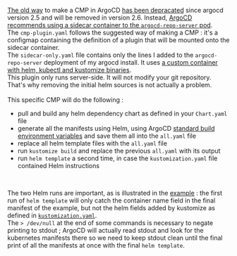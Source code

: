 [The old way](https://argo-cd.readthedocs.io/en/stable/user-guide/config-management-plugins/#option-1-configure-plugins-via-argo-cd-configmap) to make a CMP in ArgoCD [has been depracated](https://argo-cd.readthedocs.io/en/latest/operator-manual/upgrading/2.4-2.5/#argocd-cm-plugins-cmps-are-deprecated) since argocd version 2.5 and will be removed in version 2.6. Instead, [ArgoCD recommends using a sidecar container to the `argocd-repo-server` pod](https://argo-cd.readthedocs.io/en/stable/user-guide/config-management-plugins/#option-2-configure-plugin-via-sidecar).<br>
The `cmp-plugin.yaml` follows the suggested way of making a CMP : it's a configmap containing the definition of a plugin that will be mounted onto the sidecar container.<br>
The `sidecar-only.yaml` file contains only the lines I added to the `argocd-repo-server` deployment of my argocd install. It uses [a custom container with helm, kubectl and kustomize binaries](https://github.com/guillheu/kustomize-helm-docker).<br>
This plugin only runs server-side. It will not modify your git repository. That's why removing the initial helm sources is not actually a problem.<br>
<br>
This specific CMP will do the following :<br>
 * pull and build any helm dependency chart as defined in your `Chart.yaml` file
 * generate all the manifests using Helm, using ArgoCD [standard build environment variables](https://argo-cd.readthedocs.io/en/stable/user-guide/build-environment/) and save them all into the `all.yaml` file
 * replace all helm template files with the `all.yaml` file
 * run `kustomize build` and replace the previous `all.yaml` with its output
 * run `helm template` a second time, in case the `kustomization.yaml` file contained Helm instructions
<br>

The two Helm runs are important, as is illustrated in the [example](../example/) : the first run of `helm template` will only catch the container name field in the final manifest of the example, but not the helm fields added by kustomize as defined in [`kustomization.yaml`](../example/kustomization.yaml).<br>
The `> /dev/null` at the end of some commands is necessary to negate printing to stdout ; ArgoCD will actually read stdout and look for the kubernetes manifests there so we need to keep stdout clean until the final print of all the manifests at once with the final `helm template`.